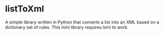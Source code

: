 listToXml
=========

A simple library written in Python that converts  a list into an XML based on a dictionary set of rules. This mini library requires lxml to work.
